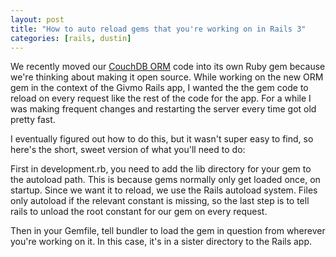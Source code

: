 ```yaml
---
layout: post
title: "How to auto reload gems that you're working on in Rails 3"
categories: [rails, dustin]
---
```


We recently moved our [CouchDB ORM](https://github.com/givmo/couch_record) code into its own Ruby gem because we're thinking about making it open source.  While working on the new ORM gem in the context of the Givmo Rails app, I wanted the the gem code to reload on every request like the rest of the code for the app.  For a while I was making frequent changes and restarting the server every time got old pretty fast.

I eventually figured out how to do this, but it wasn't super easy to find, so here's the short, sweet version of what you'll need to do:

<script src="https://gist.github.com/1051936.js"> </script>

First in development.rb, you need to add the lib directory for your gem to the autoload path. This is because gems normally only get loaded once, on startup. Since we want it to reload, we use the Rails autoload system. Files only autoload if the relevant constant is missing, so the last step is to tell rails to unload the root constant for our gem on every request.

Then in your Gemfile, tell bundler to load the gem in question from wherever you're working on it. In this case, it's in a sister directory to the Rails app.